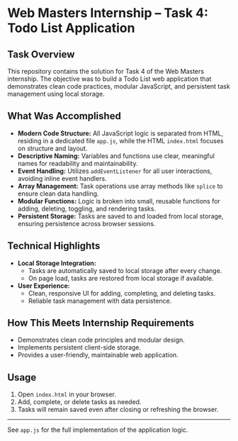# Web Masters Internship – Task 4: Todo List Application

## Task Overview

This repository contains the solution for Task 4 of the Web Masters internship. The objective was to build a Todo List web application that demonstrates clean code practices, modular JavaScript, and persistent task management using local storage.

## What Was Accomplished

- **Modern Code Structure:** All JavaScript logic is separated from HTML, residing in a dedicated file `app.js`, while the HTML `index.html` focuses on structure and layout.
- **Descriptive Naming:** Variables and functions use clear, meaningful names for readability and maintainability.
- **Event Handling:** Utilizes `addEventListener` for all user interactions, avoiding inline event handlers.
- **Array Management:** Task operations use array methods like `splice` to ensure clean data handling.
- **Modular Functions:** Logic is broken into small, reusable functions for adding, deleting, toggling, and rendering tasks.
- **Persistent Storage:** Tasks are saved to and loaded from local storage, ensuring persistence across browser sessions.

## Technical Highlights

- **Local Storage Integration:**
  - Tasks are automatically saved to local storage after every change.
  - On page load, tasks are restored from local storage if available.
- **User Experience:**
  - Clean, responsive UI for adding, completing, and deleting tasks.
  - Reliable task management with data persistence.

## How This Meets Internship Requirements

- Demonstrates clean code principles and modular design.
- Implements persistent client-side storage.
- Provides a user-friendly, maintainable web application.

## Usage

1. Open `index.html` in your browser.
2. Add, complete, or delete tasks as needed.
3. Tasks will remain saved even after closing or refreshing the browser.

---

See `app.js` for the full implementation of the application logic.
